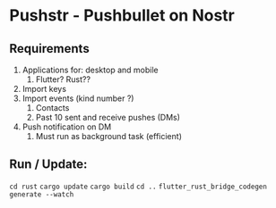 # Pushstr - Pushbullet on Nostr

## Requirements
1. Applications for: desktop and mobile
	1. Flutter? Rust??
2. Import keys
3. Import events (kind number ?)
	1. Contacts
	2. Past 10 sent and receive pushes (DMs)
4. Push notification on DM
	1. Must run as background task (efficient)

## Run / Update:
`cd rust`
`cargo update`
`cargo build`
`cd ..`
`flutter_rust_bridge_codegen generate --watch`